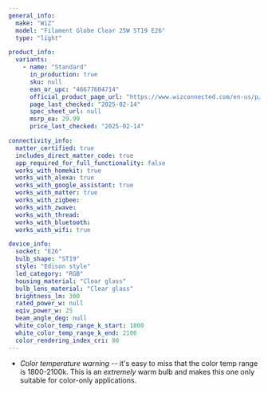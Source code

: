 ```yaml
---
general_info:
  make: "WiZ"
  model: "Filament Globe Clear 25W ST19 E26"
  type: "light"

product_info:
  variants:
    - name: "Standard"
      in_production: true
      sku: null
      ean_or_upc: "46677604714"
      official_product_page_url: "https://www.wizconnected.com/en-us/p/filament-bulb-filament-globe-clear-25w-st19-e26/046677604714"
      page_last_checked: "2025-02-14"
      spec_sheet_url: null
      msrp_ea: 29.99
      price_last_checked: "2025-02-14"

connectivity_info:
  matter_certified: true
  includes_direct_matter_code: true
  app_required_for_full_functionality: false
  works_with_homekit: true
  works_with_alexa: true
  works_with_google_assistant: true
  works_with_matter: true
  works_with_zigbee: 
  works_with_zwave: 
  works_with_thread:
  works_with_bluetooth: 
  works_with_wifi: true

device_info:
  socket: "E26"
  bulb_shape: "ST19"
  style: "Edison style"
  led_category: "RGB"
  housing_material: "Clear glass"
  bulb_lens_material: "Clear glass"
  brightness_lm: 300
  rated_power_w: null
  eqiv_power_w: 25
  beam_angle_deg: null
  white_color_temp_range_k_start: 1800
  white_color_temp_range_k_end: 2100
  color_rendering_index_cri: 80
---
```


- *Color temperature warning* -- it's easy to miss that the color temp range is 1800-2100k. This is an _extremely_ warm bulb and makes this one only suitable for color-only applications.
